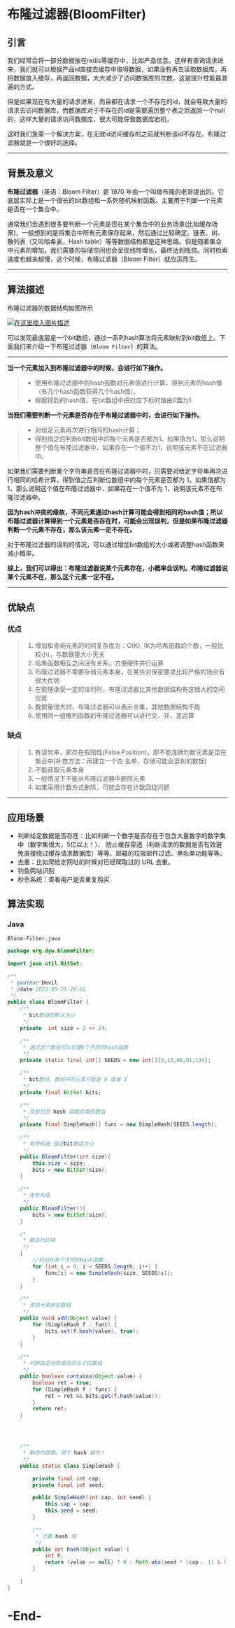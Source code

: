 # 布隆过滤器(BloomFilter)

## 引言

 我们经常会将一部分数据放在redis等缓存中，比如产品信息。这样有查询请求进来，我们就可以根据产品id直接去缓存中取得数据，如果没有再去读取数据库，再将数据放入缓存，再返回数据，大大减少了访问数据库的次数，这是提升性能最普遍的方式。

 但是如果现在有大量的请求进来，而且都在请求一个不存在的id，就会导致大量的请求去访问数据库，而数据库对于不存在的id是需要遍历整个表之后返回一个null的，这样大量的请求访问数据库，很大可能导致数据库宕机，

这时我们急需一个解决方案，在无效id访问缓存的之前就判断该id不存在。布隆过滤器就是一个很好的选择。

------

## 背景及意义

 **布隆过滤器**（英语：Bloom Filter）是 1970 年由一个叫做布隆的老哥提出的。它底层实际上是一个很长的bit数组和一系列随机映射函数。主要用于判断一个元素是否在一个集合中。

 通常我们会遇到很多要判断一个元素是否在某个集合中的业务场景(比如缓存场景)，一般想到的是将集合中所有元素保存起来，然后通过比较确定。链表、树、散列表（又叫哈希表，Hash table）等等数据结构都是这种思路。但是随着集合中元素的增加，我们需要的存储空间也会呈现线性增长，最终达到瓶颈。同时检索速度也越来越慢，这个时候，布隆过滤器（Bloom Filter）就应运而生。

------

## 算法描述

布隆过滤器的数据结构如图所示

[![在这里插入图片描述](https://ding-blog.oss-cn-chengdu.aliyuncs.com/images/20200714114525436.png)](https://ding-blog.oss-cn-chengdu.aliyuncs.com/images/20200714114525436.png)

可以发现最底层是一个bit数组，通过一系列hash算法将元素映射到bit数组上。下面我们来介绍一下布隆过滤器（`Bloom Filter`）的算法。

------

**当一个元素加入到布隆过滤器中的时候，会进行如下操作。**

> - 使用布隆过滤器中的hash函数对元素值进行计算，得到元素的hash值（有几个hash函数获得几个hash值）。
> - 根据得到的hash值，在bit数组中把对应下标的值由0置为1.

**当我们需要判断一个元素是否存在于布隆过滤器中时，会进行如下操作。**

> - 对给定元素再次进行相同的hash计算；
> - 得到值之后判断bit数组中的每个元素是否都为1，如果值为1，那么说明整个值在布隆过滤器中，如果存在一个值不为1，说明该元素不在过滤器中。

如果我们需要判断某个字符串是否在布隆过滤器中时，只需要对给定字符串再次进行相同的哈希计算，得到值之后判断位数组中的每个元素是否都为 1，如果值都为 1，那么说明这个值在布隆过滤器中，如果存在一个值不为 1，说明该元素不在布隆过滤器中。

**因为hash冲突的缘故，不同元素通过hash计算可能会得到相同的hash值；所以布隆过滤器计算得到一个元素是否存在时，可能会出现误判，但是如果布隆过滤器判断一个元素不存在，那么该元素一定不存在。**

对于布隆过滤器的误判的情况，可以通过增加bit数组的大小或者调整hash函数来减小概率。

**综上，我们可以得出：布隆过滤器说某个元素存在，小概率会误判。布隆过滤器说某个元素不在，那么这个元素一定不在。**

------

## 优缺点

### 优点

> 1. 增加和查询元素的时间复杂度为：O(K), (K为哈希函数的个数，一般比较小)，与数据量大小无关
> 2. 哈希函数相互之间没有关系，方便硬件并行运算
> 3. 布隆过滤器不需要存储元素本身，在某些对保密要求比较严格的场合有很大优势
> 4. 在能够承受一定的误判时，布隆过滤器比其他数据结构有这很大的空间优势
> 5. 数据量很大时，布隆过滤器可以表示全集，其他数据结构不能
> 6. 使用同一组散列函数的布隆过滤器可以进行交、并、差运算

### 缺点

> 1. 有误判率，即存在假阳性(False Position)，即不能准确判断元素是否在集合中(补救方法：再建立一个白
>    名单，存储可能会误判的数据)
> 2. 不能获取元素本身
> 3. 一般情况下不能从布隆过滤器中删除元素
> 4. 如果采用计数方式删除，可能会存在计数回绕问题

------

## 应用场景

- 判断给定数据是否存在：比如判断一个数字是否存在于包含大量数字的数字集中（数字集很大，5亿以上！）、 防止缓存穿透（判断请求的数据是否有效避免直接绕过缓存请求数据库）等等、邮箱的垃圾邮件过滤、黑名单功能等等。
- 去重：比如爬给定网址的时候对已经爬取过的 URL 去重。
- 钓鱼网站识别
- 秒杀系统：查看用户是否重复购买

## 算法实现

### Java

`Bloom-Filter.java`

```JAVA
package org.dyw.bloomFilter;

import java.util.BitSet;

/**
 * @author Devil
 * @date 2022-05-21-20:01
 */
public class BloomFilter {
    /**
     * bit数组的默认大小
     */
    private  int size = 2 << 24;

    /**
     * 通过这个数组可以创建6个不同的hash函数
     */
    private static final int[] SEEDS = new int[]{3,13,46,91,134};

    /**
     * bit数组。数组中的元素只能是 0 或者 1
     */
    private final BitSet bits;

    /**
     * 存放包含 hash 函数的类的数组
     */
    private final SimpleHash[] func = new SimpleHash[SEEDS.length];

    /**
     * 有参构造 指定bit数组大小
     */
    public BloomFilter(int size){
        this.size = size;
        bits = new BitSet(size);
    }

    /**
     * 无参构造
     */
    public BloomFilter(){
        bits = new BitSet(size);
    }

    /*
     * 静态代码块
     */
    {
        //初始化多个不同的Hash函数
        for (int i = 0; i < SEEDS.length; i++) {
            func[i] = new SimpleHash(size, SEEDS[i]);
        }
    }

    /**
     * 添加元素到位数组
     */
    public void add(Object value) {
        for (SimpleHash f : func) {
            bits.set(f.hash(value), true);
        }
    }

    /**
     * 判断指定元素是否存在于位数组
     */
    public boolean contains(Object value) {
        boolean ret = true;
        for (SimpleHash f : func) {
            ret = ret && bits.get(f.hash(value));
        }
        return ret;
    }




    /**
     * 静态内部类。用于 hash 操作！
     */
    public static class SimpleHash {

        private final int cap;
        private final int seed;

        public SimpleHash(int cap, int seed) {
            this.cap = cap;
            this.seed = seed;
        }

        /**
         * 计算 hash 值
         */
        public int hash(Object value) {
            int h;
            return (value == null) ? 0 : Math.abs(seed * (cap - 1) & ((h = value.hashCode()) ^ (h >>> 16)));
        }

    }
}
```

# -End-